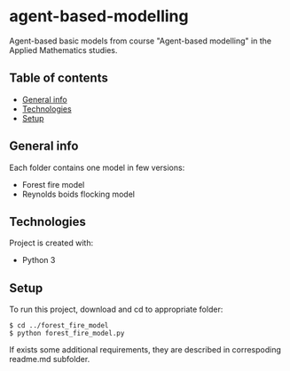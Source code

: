# agent-based-modelling
Agent-based basic models from course "Agent-based modelling" in the Applied Mathematics studies.


## Table of contents
* [General info](#general-info)
* [Technologies](#technologies)
* [Setup](#setup)

## General info
Each folder contains one model in few versions:
* Forest fire model
* Reynolds boids flocking model
	
## Technologies
Project is created with:
* Python 3
	
## Setup
To run this project, download and cd to appropriate folder:
```
$ cd ../forest_fire_model
$ python forest_fire_model.py
```
If exists some additional requirements, they are described in correspoding readme.md subfolder.

